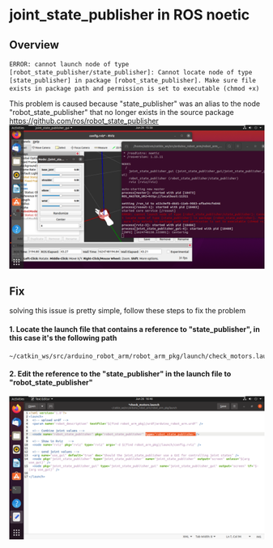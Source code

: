 # joint_state_publisher in ROS noetic

## Overview
    ERROR: cannot launch node of type [robot_state_publisher/state_publisher]: Cannot locate node of type [state_publisher] in package [robot_state_publisher]. Make sure file exists in package path and permission is set to executable (chmod +x)
    
This problem is caused because "state_publisher" was an alias to the node "robot_state_publisher" that no longer exists in the source package https://github.com/ros/robot_state_publisher
![joint_state](joint_state_publisher-issue.png)

## Fix

solving this issue is pretty simple, follow these steps to fix the problem

#### 1. Locate the launch file that contains a reference to "state_publisher", in this case it's the following path

    ~/catkin_ws/src/arduino_robot_arm/robot_arm_pkg/launch/check_motors.launch
    
#### 2. Edit the reference to the "state_publisher" in the launch file to "robot_state_publisher"
![result](fix-RSP.png)
